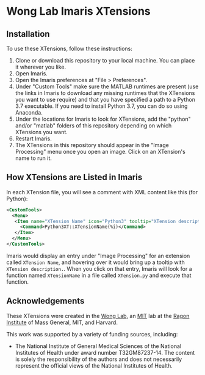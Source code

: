 # Wong Lab Imaris XTensions

## Installation

To use these XTensions, follow these instructions:

1. Clone or download this repository to your local machine. You can place it
   wherever you like.
2. Open Imaris.
3. Open the Imaris preferences at "File > Preferences".
4. Under "Custom Tools" make sure the MATLAB runtimes are present (use the links
   in Imaris to download any missing runtimes that the XTensions you want to use
   require) and that you have specified a path to a Python 3.7 executable. If
   you need to install Python 3.7, you can do so using Anaconda.
5. Under the locations for Imaris to look for XTensions, add the "python" and/or
   "matlab" folders of this repository depending on which XTensions you want.
6. Restart Imaris.
7. The XTensions in this repository should appear in the "Image Processing" menu
   once you open an image. Click on an XTension's name to run it.

## How XTensions are Listed in Imaris

In each XTension file, you will see a comment with XML content like this (for
Python):

```xml
<CustomTools>
  <Menu>
   <Item name="XTension Name" icon="Python3" tooltip="XTension description.">
     <Command>Python3XT::XTensionName(%i)</Command>
   </Item>
  </Menu>
</CustomTools>
```

Imaris would display an entry under "Image Processing" for an extension called
`XTension Name`, and hovering over it would bring up a tooltip with `XTension
description.`. When you click on that entry, Imaris will look for a function
named `XTensionName` in a file called `XTension.py` and execute that function.

## Acknowledgements

These XTensions were created in the
[Wong Lab](https://biology.mit.edu/profile/harikesh-s-wong/), an
[MIT](https://mit.edu) lab at the
[Ragon Institute](https://ragoninstitute.org/) of Mass General, MIT, and
Harvard.

This work was supported by a variety of funding sources, including:

* The National Institute of General Medical Sciences of the National Institutes
  of Health under award number T32GM87237-14. The content is solely the
  responsibility of the authors and does not necessarily represent the official
  views of the National Institutes of Health.

